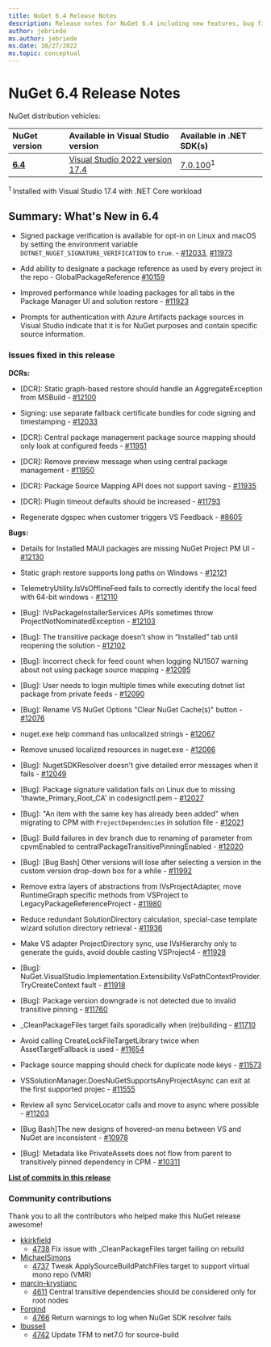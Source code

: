 ```yaml
---
title: NuGet 6.4 Release Notes
description: Release notes for NuGet 6.4 including new features, bug fixes, and DCRs.
author: jebriede
ms.author: jebriede
ms.date: 10/27/2022
ms.topic: conceptual
---
```


# NuGet 6.4 Release Notes

NuGet distribution vehicles:

| NuGet version | Available in Visual Studio version | Available in .NET SDK(s) |
|:---|:---|:---|
| [**6.4**](https://nuget.org/downloads) | [Visual Studio 2022 version 17.4](https://visualstudio.microsoft.com/downloads/) | [7.0.100](https://dotnet.microsoft.com/download/dotnet-core/7.0)<sup>1</sup> |

<sup>1</sup> Installed with Visual Studio 17.4 with .NET Core workload

## Summary: What's New in 6.4

* Signed package verification is available for opt-in on Linux and macOS by setting the environment variable `DOTNET_NUGET_SIGNATURE_VERIFICATION` to `true`. - [#12033](https://github.com/NuGet/Home/issues/12033), [#11973](https://github.com/NuGet/Home/issues/11973)

* Add ability to designate a package reference as used by every project in the repo - GlobalPackageReference [#10159](https://github.com/NuGet/Home/issues/10159)

* Improved performance while loading packages for all tabs in the Package Manager UI and solution restore - [#11923](https://github.com/NuGet/Home/issues/11923)

* Prompts for authentication with Azure Artifacts package sources in Visual Studio indicate that it is for NuGet purposes and contain specific source information.

### Issues fixed in this release

**DCRs:**

* [DCR]: Static graph-based restore should handle an AggregateException from MSBuild - [#12100](https://github.com/NuGet/Home/issues/12100)

* Signing:  use separate fallback certificate bundles for code signing and timestamping - [#12033](https://github.com/NuGet/Home/issues/12033)

* [DCR]: Central package management package source mapping should only look at configured feeds - [#11951](https://github.com/NuGet/Home/issues/11951)

* [DCR]: Remove preview message when using central package management - [#11950](https://github.com/NuGet/Home/issues/11950)

* [DCR]: Package Source Mapping API does not support saving  - [#11935](https://github.com/NuGet/Home/issues/11935)

* [DCR]: Plugin timeout defaults should be increased - [#11793](https://github.com/NuGet/Home/issues/11793)

* Regenerate dgspec when customer triggers VS Feedback - [#8605](https://github.com/NuGet/Home/issues/8605)

**Bugs:**

* Details for Installed MAUI packages are missing NuGet Project PM UI - [#12130](https://github.com/NuGet/Home/issues/12130)

* Static graph restore supports long paths on Windows - [#12121](https://github.com/NuGet/Home/issues/12121)

* TelemetryUtility.IsVsOfflineFeed fails to correctly identify the local feed with 64-bit windows - [#12110](https://github.com/NuGet/Home/issues/12110)

* [Bug]: IVsPackageInstallerServices APIs sometimes throw ProjectNotNominatedException - [#12103](https://github.com/NuGet/Home/issues/12103)

* [Bug]: The transitive package doesn’t show in “Installed” tab until reopening the solution - [#12102](https://github.com/NuGet/Home/issues/12102)

* [Bug]: Incorrect check for feed count when logging NU1507 warning about not using package source mapping - [#12095](https://github.com/NuGet/Home/issues/12095)

* [Bug]: User needs to login multiple times while executing dotnet list package from private feeds - [#12090](https://github.com/NuGet/Home/issues/12090)

* [Bug]: Rename VS NuGet Options "Clear NuGet Cache(s)" button - [#12076](https://github.com/NuGet/Home/issues/12076)

* nuget.exe help command has unlocalized strings - [#12067](https://github.com/NuGet/Home/issues/12067)

* Remove unused localized resources in nuget.exe - [#12066](https://github.com/NuGet/Home/issues/12066)

* [Bug]: NugetSDKResolver doesn't give detailed error messages when it fails - [#12049](https://github.com/NuGet/Home/issues/12049)

* [Bug]: Package signature validation fails on Linux due to missing 'thawte_Primary_Root_CA' in codesignctl.pem - [#12027](https://github.com/NuGet/Home/issues/12027)

* [Bug]: "An item with the same key has already been added" when migrating to CPM with `ProjectDependencies` in solution file - [#12021](https://github.com/NuGet/Home/issues/12021)

* [Bug]: Build failures in dev branch due to renaming of parameter from cpvmEnabled to centralPackageTransitivePinningEnabled  - [#12020](https://github.com/NuGet/Home/issues/12020)

* [Bug]: [Bug Bash] Other versions will lose after selecting a version in the custom version drop-down box for a while - [#11992](https://github.com/NuGet/Home/issues/11992)

* Remove extra layers of abstractions from IVsProjectAdapter, move RuntimeGraph specific methods from VSProject to LegacyPackageReferenceProject - [#11980](https://github.com/NuGet/Home/issues/11980)

* Reduce redundant SolutionDirectory calculation, special-case template wizard solution directory retrieval - [#11936](https://github.com/NuGet/Home/issues/11936)

* Make VS adapter ProjectDirectory sync, use IVsHierarchy only to generate the guids, avoid double casting VSProject4 - [#11928](https://github.com/NuGet/Home/issues/11928)

* [Bug]: NuGet.VisualStudio.Implementation.Extensibility.VsPathContextProvider.TryCreateContext fault - [#11918](https://github.com/NuGet/Home/issues/11918)

* [Bug]: Package version downgrade is not detected due to invalid transitive pinning - [#11760](https://github.com/NuGet/Home/issues/11760)

* _CleanPackageFiles target fails sporadically when (re)building - [#11710](https://github.com/NuGet/Home/issues/11710)

* Avoid calling CreateLockFileTargetLibrary twice when AssetTargetFallback is used - [#11654](https://github.com/NuGet/Home/issues/11654)

* Package source mapping should check for duplicate node keys - [#11573](https://github.com/NuGet/Home/issues/11573)

* VSSolutionManager.DoesNuGetSupportsAnyProjectAsync can exit at the first supported projec - [#11555](https://github.com/NuGet/Home/issues/11555)

* Review all sync ServiceLocator calls and move to async where possible - [#11203](https://github.com/NuGet/Home/issues/11203)

* [Bug Bash]The new designs of hovered-on menu between VS and NuGet are inconsistent - [#10978](https://github.com/NuGet/Home/issues/10978)

* [Bug]: Metadata like PrivateAssets does not flow from parent to transitively pinned dependency in CPM - [#10311](https://github.com/NuGet/Home/issues/10311)

**[List of commits in this release](https://github.com/NuGet/NuGet.Client/compare/6.3.1.1...6.4.0.123)**

### Community contributions

Thank you to all the contributors who helped make this NuGet release awesome!

* [kkirkfield](https://github.com/kkirkfield)
  * [4738](https://github.com/NuGet/NuGet.Client/pull/4738) Fix issue with _CleanPackageFiles target failing on rebuild
* [MichaelSimons](https://github.com/MichaelSimons)
  * [4737](https://github.com/NuGet/NuGet.Client/pull/4737) Tweak ApplySourceBuildPatchFiles target to support virtual mono repo (VMR)
* [marcin-krystianc](https://github.com/marcin-krystianc)
  * [4611](https://github.com/NuGet/NuGet.Client/pull/4611) Central transitive dependencies should be considered only for root nodes
* [Forgind](https://github.com/Forgind)
  * [4766](https://github.com/NuGet/NuGet.Client/pull/4766) Return warnings to log when NuGet SDK resolver fails
* [lbussell](https://github.com/lbussell)
  * [4742](https://github.com/NuGet/NuGet.Client/pull/4742) Update TFM to net7.0 for source-build
